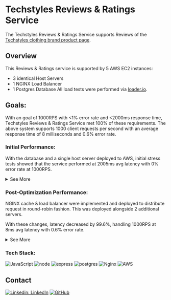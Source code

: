 # Techstyles Reviews & Ratings Service

The Techstyles Reviews & Ratings Service supports Reviews of the [Techstyles clothing brand product page](https://github.com/KFEC/TechStyles).

## Overview

This Reviews & Ratings service is supported by 5 AWS EC2 instances:
- 3 identical Host Servers
- 1 NGINX Load Balancer
- 1 Postgres Database
All load tests were performed via [loader.io](loader.io).

## Goals:

With an goal of 1000RPS with <1% error rate and <2000ms response time, Techstyles Reviews & Ratings Service met 100% of these requirements. The above system supports 1000 client requests per second with an average response time of 8 milliseconds and 0.6% error rate.

### Initial Performance:

With the database and a single host server deployed to AWS, initial stress tests showed that the service performed at 2005ms avg latency with 0% error rate at 1000RPS.

<details>
  <summary>See More</summary>
  
  ![](assets/Pre-optimization.png)

</details>


### Post-Optimization Performance:

NGINX cache & load balancer were implemented and deployed to distribute request in round-robin fashion. This was deployed alongside 2 additional servers.

With these changes, latency decreased by 99.6%, handling 1000RPS at 8ms avg latency with 0.6% error rate.

<details>
  <summary>See More</summary>

  ![](assets/Post-optimization.png)
  
  </details>

### Tech Stack:
![JavaScript](https://img.shields.io/badge/javascript-%23323330.svg?style=for-the-badge&logo=javascript&logoColor=%23F7DF1E)
![node](https://img.shields.io/badge/Node.js-43853D?style=for-the-badge&logo=node.js&logoColor=white)
![express](https://img.shields.io/badge/Express.js-000000?style=for-the-badge&logo=express&logoColor=white)
![postgres](https://img.shields.io/badge/PostgreSQL-316192?style=for-the-badge&logo=postgresql&logoColor=white)
![Nginx](https://img.shields.io/badge/nginx-%23009639.svg?style=for-the-badge&logo=nginx&logoColor=white)
![AWS](https://img.shields.io/badge/AWS-%23FF9900.svg?style=for-the-badge&logo=amazon-aws&logoColor=white)

## Contact
[![Linkedin: LinkedIn](https://img.shields.io/badge/linkedin-%230077B5.svg?style=for-the-badge&logo=linkedin&logoColor=white)](https://www.linkedin.com/in/kimberlywycheung/)
[![GitHub](https://img.shields.io/badge/github-%23121011.svg?style=for-the-badge&logo=github&logoColor=white)](https://github.com/kimberlywycheung)
